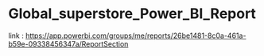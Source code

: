 # Global_superstore_Power_BI_Report

link : https://app.powerbi.com/groups/me/reports/26be1481-8c0a-461a-b59e-09338456347a/ReportSection
